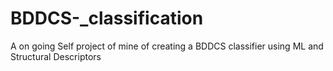 # BDDCS-_classification
A on going Self project of mine of creating a BDDCS classifier using ML and Structural Descriptors 
